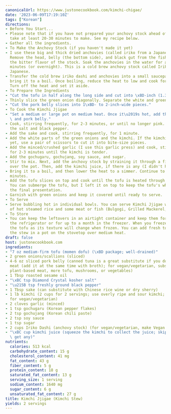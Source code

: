 ```yaml
---
canonicalUrl: https://www.justonecookbook.com/kimchi-chigae/
date: '2023-06-09T17:19:10Z'
tags: ["Korean"]
directions:
- Before You Start...
- Please note that if you have not prepared your anchovy stock ahead of time, it will
  take at least 20-30 minutes to make. See my recipe below.
- Gather all the ingredients.
- To Make the Anchovy Stock (if you haven't made it yet)
- I use these big and thick dried anchovies (called iriko from a Japanese market).
  Remove the head, belly (the bottom side), and black gut from the fish to reduce
  the bitter flavor of the stock. Soak the anchovies in the water for at least 20-30
  minutes (or overnight). This is a cold brew anchovy stock called Iriko Dashi in
  Japanese.
- Transfer the cold brew iriko dashi and anchovies into a small saucepan and slowly
  bring it to a boil. Once boiling, reduce the heat to low and cook for 8-10 minutes.
  Turn off the heat and set it aside.
- To Prepare the Ingredients
- "Cut the tofu in half along the long side and cut into \xBD-inch (1.3-cm) slices."
- Thinly slice the green onion diagonally. Separate the white and green parts.
- "Cut the pork belly slices into 1\xBD- to 2-inch-wide pieces."
- To Cook the Kimchi Jjigae
- "Set a medium or large pot on medium heat. Once it\u2019s hot, add the sesame oil\
  \ and pork belly."
- Cook, stirring frequently, for 2-3 minutes, or until no longer pink. Season with
  the salt and black pepper.
- Add the sake and cook, stirring frequently, for 1 minute.
- Add the white parts of the green onions and the kimchi. If the kimchi is not cut
  yet, use a pair of scissors to cut it into bite-size pieces.
- Add the minced/crushed garlic (I use this garlic press) and cook, stirring frequently,
  for 2-3 minutes until the kimchi is tender.
- Add the gochugaru, gochujang, soy sauce, and sugar.
- Stir to mix. Next, add the anchovy stock by straining it through a fine-mesh sieve
  over the pot. Then, add the kimchi juice, if there is any (I didn't have any).
- Bring it to a boil, and then lower the heat to a simmer. Continue to cook for 10
  minutes.
- Add the tofu slices on top and cook until the tofu is heated through, about 5 minutes.
  You can submerge the tofu, but I left it on top to keep the tofu's white color for
  the final presentation.
- Garnish with green onions and keep it covered until ready to serve.
- To Serve
- Serve bubbling hot in individual bowls. You can serve Kimchi Jjigae with a bowl
  of hot steamed rice and some meat or fish (Bulgogi, Grilled Mackerel, etc).
- To Store
- You can keep the leftovers in an airtight container and keep them for 3 days in
  the refrigerator or for up to a month in the freezer. When you freeze it, remove
  the tofu as its texture will change when frozen. You can add fresh tofu when reheating
  the stew in a pot on the stovetop over medium heat.
draft: false
host: justonecookbook.com
ingredients:
- "7 oz medium-firm tofu (momen dofu) (\xBD package; well-drained)"
- 2 green onions/scallions (sliced)
- 4-6 oz sliced pork belly (canned tuna is a great substitute if you don't have the
  meat (add it at the same time with broth); for vegan/vegetarian, substitute with
  plant-based meat, more tofu, mushrooms, or vegetables)
- 1 Tbsp roasted sesame oil
- "\xBC tsp Diamond Crystal kosher salt"
- "\u215B tsp freshly ground black pepper"
- 1 Tbsp sake (can substitute with Chinese rice wine or dry sherry)
- 1 lb kimchi (2 cups for 2 servings; use overly ripe and sour kimchi; use vegan kimchi
  for vegan/vegetarian)
- 2 cloves garlic (minced)
- 1 tsp gochugaru (Korean pepper flakes)
- 2 tsp gochujang (Korean chili paste)
- 2 tsp soy sauce
- 1 tsp sugar
- 2 cups Iriko Dashi (anchovy stock) (for vegan/vegetarian, make Vegan Dashi or water)
- "\xBC cup kimchi juice (squeeze the kimchi to collect the juice; skip if you can't\
  \ get any)"
nutrients:
  calories: 513 kcal
  carbohydrate_content: 15 g
  cholesterol_content: 41 mg
  fat_content: 43 g
  fiber_content: 5 g
  protein_content: 18 g
  saturated_fat_content: 13 g
  serving_size: 1 serving
  sodium_content: 1640 mg
  sugar_content: 6 g
  unsaturated_fat_content: 27 g
title: Kimchi Jjigae (Kimchi Stew)
yields: 2 servings
---
```

